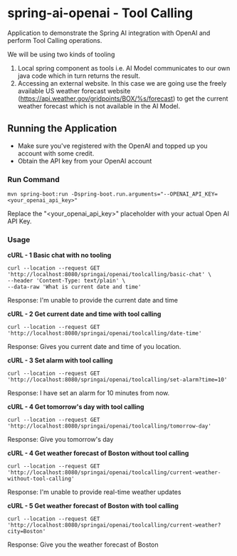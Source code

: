 # spring-ai-openai - Tool Calling

Application to demonstrate the Spring AI integration with OpenAI and perform Tool Calling operations.

We will be using two kinds of tooling
1. Local spring component as tools i.e. AI Model communicates to our own java code which in turn returns the result.
2. Accessing an external website. In this case we are going use the freely available US weather forecast website (https://api.weather.gov/gridpoints/BOX/%s/forecast) to get the current weather forecast which is not available in the AI Model. 
 
## Running the Application 
- Make sure you've registered with the OpenAI and topped up you account with some credit.
- Obtain the API key from your OpenAI account

### Run Command
```
mvn spring-boot:run -Dspring-boot.run.arguments="--OPENAI_API_KEY=<your_openai_api_key>"
```

Replace the "<your_openai_api_key>" placeholder with your actual Open AI API Key.

### Usage 

**cURL - 1 Basic chat with no tooling**
```
curl --location --request GET 'http://localhost:8080/springai/openai/toolcalling/basic-chat' \
--header 'Content-Type: text/plain' \
--data-raw 'What is current date and time'
```
Response: I'm unable to provide the current date and time

**cURL - 2 Get current date and time with tool calling**
```
curl --location --request GET 'http://localhost:8080/springai/openai/toolcalling/date-time'
```
Response: Gives you current date and time of you location.

**cURL - 3 Set alarm with tool calling**
```
curl --location --request GET 'http://localhost:8080/springai/openai/toolcalling/set-alarm?time=10'
```
Response: I have set an alarm for 10 minutes from now.

**cURL - 4 Get tomorrow's day with tool calling**
```
curl --location --request GET 'http://localhost:8080/springai/openai/toolcalling/tomorrow-day'
```
Response: Give you tomorrow's day

**cURL - 4 Get weather forecast of Boston without tool calling**
```
curl --location --request GET 'http://localhost:8080/springai/openai/toolcalling/current-weather-without-tool-calling'
```
Response: I'm unable to provide real-time weather updates


**cURL - 5 Get weather forecast of Boston with tool calling**
```
curl --location --request GET 'http://localhost:8080/springai/openai/toolcalling/current-weather?city=Boston'
```
Response: Give you the weather forecast of Boston
